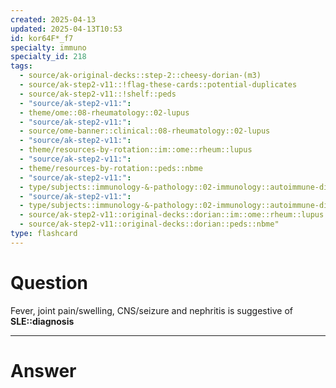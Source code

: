 ```yaml
---
created: 2025-04-13
updated: 2025-04-13T10:53
id: kor64F*_f7
specialty: immuno
specialty_id: 218
tags:
  - source/ak-original-decks::step-2::cheesy-dorian-(m3)
  - source/ak-step2-v11::!flag-these-cards::potential-duplicates
  - source/ak-step2-v11::!shelf::peds
  - "source/ak-step2-v11:": 
  - theme/ome::08-rheumatology::02-lupus
  - "source/ak-step2-v11:": 
  - source/ome-banner::clinical::08-rheumatology::02-lupus
  - "source/ak-step2-v11:": 
  - theme/resources-by-rotation::im::ome::rheum::lupus
  - "source/ak-step2-v11:": 
  - theme/resources-by-rotation::peds::nbme
  - "source/ak-step2-v11:": 
  - type/subjects::immunology-&-pathology::02-immunology::autoimmune-disorders::systemic-lupus-erythematosus
  - "source/ak-step2-v11:": 
  - type/subjects::immunology-&-pathology::02-immunology::autoimmune-disorders::systemic-lupus-erythematosus::pathophysiology
  - source/ak-step2-v11::original-decks::dorian::im::ome::rheum::lupus
  - source/ak-step2-v11::original-decks::dorian::peds::nbme"
type: flashcard
---
```


# Question
Fever, joint pain/swelling, CNS/seizure and nephritis is suggestive of **SLE::diagnosis**

---

# Answer
